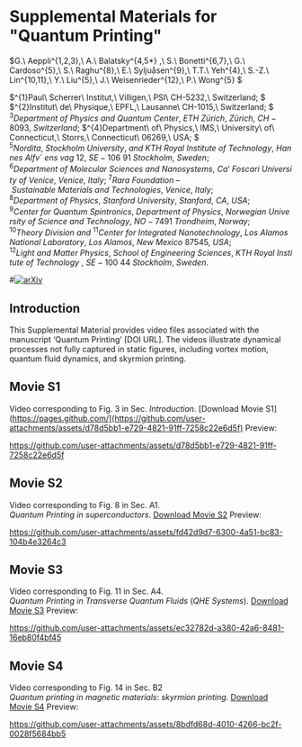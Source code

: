 # Supplemental Materials for "Quantum Printing" 

$G.\ Aeppli^{1,2,3},\ A.\ Balatsky^{4,5*} ,\ S.\ Bonetti^{6,7},\  G.\ Cardoso^{5},\ S.\ Raghu^{8},\ E.\ Syljuåsen^{9},\ T.T.\ Yeh^{4},\ S.-Z.\ Lin^{10,11},\ Y.\ Liu^{5},\ J.\ Weisenrieder^{12},\ P.\ Wong^{5} $

$^{1}Paul\ Scherrer\ Institut,\ Villigen,\ PSI\ CH-5232,\ Switzerland; $ 
$^{2}Institut\ de\ Physique,\ EPFL,\ Lausanne\ CH-1015,\ Switzerland; $
$^{3}Department\ of\ Physics\ and\ Quantum\ Center,\ ETH\ Zürich,\ Zürich,\ CH-8093,\ Switzerland;$
$^{4}Department\ of\ Physics,\ IMS,\ University\ of\ Connecticut,\ Storrs,\ Connecticut\ 06269,\ USA; $
$^{5}Nordita,\ Stockholm\ University,\ and\ KTH\ Royal\ Institute\ of\ Technology,\ Hannes\ Alfv´\ ens\ vag\ 12,\ SE-106\ 91\ Stockholm,\ Sweden;$
$^{6}Department\ of\ Molecular\ Sciences\ and\ Nanosystems,\ Ca’\ Foscari\ University\ of\ Venice,\ Venice,\ Italy;$
$^{7}Rara\ Foundation\ –\ Sustainable\ Materials\ and\ Technologies,\ Venice,\ Italy;$ 
$^{8}Department\ of\ Physics,\ Stanford\ University,\ Stanford,\ CA,\ USA;$
$^{9}Center\ for\ Quantum\ Spintronics,\ Department\ of\ Physics,\ Norwegian\ University\ of\ Science\ and\ Technology,\ NO-7491\ Trondheim,\ Norway;$
$^{10}Theory\ Division\ and\ ^{11}Center\ for\ Integrated\ Nanotechnology,\ Los\ Alamos\ National\ Laboratory,\ Los\ Alamos,\ New\ Mexico\ 87545,\ USA;$
$^{12}Light\ and\ Matter\ Physics,\ School\ of\ Engineering\ Sciences,\ KTH\ Royal\ Institute\ of\ Technology\ ,\ SE-100\ 44\ Stockholm,\ Sweden.$

#[![arXiv](https://img.shields.io/badge/arXiv-2412.00935-b31b1b.svg?style=plastic)](https://arxiv.org/abs/1234.5678)

## Introduction
This Supplemental Material provides video files associated with the manuscript ‘Quantum Printing’ [DOI URL]. The videos illustrate dynamical processes not fully captured in static figures, including vortex motion, quantum fluid dynamics, and skyrmion printing.

## Movie S1
Video corresponding to Fig. 3 in Sec. $Introduction$. [Download Movie S1](https://pages.github.com/](https://github.com/user-attachments/assets/d78d5bb1-e729-4821-91ff-7258c22e6d5f)
Preview:

https://github.com/user-attachments/assets/d78d5bb1-e729-4821-91ff-7258c22e6d5f

## Movie S2 
Video corresponding to Fig. 8 in Sec. A1. $Quantum\ Printing\ in\ superconductors$. [Download Movie S2](https://github.com/user-attachments/assets/fd42d9d7-6300-4a51-bc83-104b4e3264c3)
Preview:

https://github.com/user-attachments/assets/fd42d9d7-6300-4a51-bc83-104b4e3264c3


## Movie S3 
Video corresponding to Fig. 11 in Sec. A4. $Quantum\ Printing\ in\ Transverse\ Quantum\ Fluids\ (QHE\ Systems)$. [Download Movie S3](https://github.com/user-attachments/assets/ec32782d-a380-42a6-8481-16eb80f4bf45) 
Preview:

https://github.com/user-attachments/assets/ec32782d-a380-42a6-8481-16eb80f4bf45


## Movie S4
Video corresponding to Fig. 14 in Sec. B2 $Quantum\ printing\ in\ magnetic\ materials:\ skyrmion\ printing$. [Download Movie S4](https://github.com/user-attachments/assets/8bdfd68d-4010-4266-bc2f-0028f5684bb5) 
Preview:

https://github.com/user-attachments/assets/8bdfd68d-4010-4266-bc2f-0028f5684bb5

